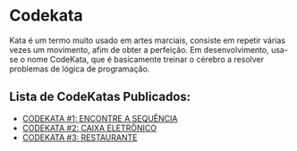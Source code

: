 # Codekata
Kata é um termo muito usado em artes marciais, consiste em repetir várias vezes um movimento, afim de obter a perfeição. Em desenvolvimento, usa-se o nome CodeKata, que é basicamente treinar o cérebro a resolver problemas de lógica de programação.

## Lista de CodeKatas Publicados:
* [CODEKATA #1: ENCONTRE A SEQUÊNCIA](https://edermfl.wordpress.com/2016/01/29/codekata-encontre-a-sequencia/)
* [CODEKATA #2: CAIXA ELETRÔNICO](https://edermfl.wordpress.com/2016/02/12/codekata-2-caixa-eletronico/)
* [CODEKATA #3: RESTAURANTE](https://edermfl.wordpress.com/2016/03/02/codekata-3-restaurante/)
